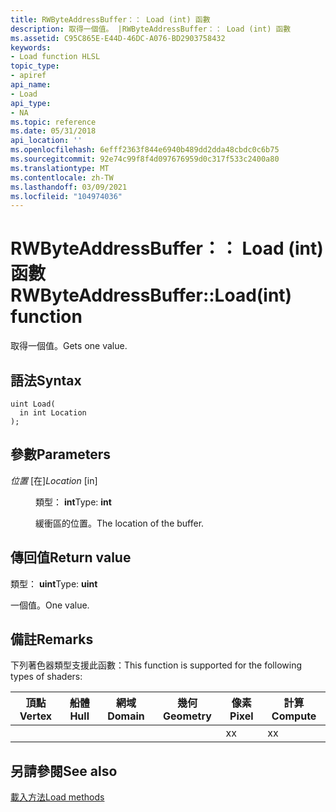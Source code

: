 ```yaml
---
title: RWByteAddressBuffer：： Load (int) 函數
description: 取得一個值。 |RWByteAddressBuffer：： Load (int) 函數
ms.assetid: C95C865E-E44D-46DC-A076-BD2903758432
keywords:
- Load function HLSL
topic_type:
- apiref
api_name:
- Load
api_type:
- NA
ms.topic: reference
ms.date: 05/31/2018
api_location: ''
ms.openlocfilehash: 6efff2363f844e6940b489dd2dda48cbdc0c6b75
ms.sourcegitcommit: 92e74c99f8f4d097676959d0c317f533c2400a80
ms.translationtype: MT
ms.contentlocale: zh-TW
ms.lasthandoff: 03/09/2021
ms.locfileid: "104974036"
---
```

# <a name="rwbyteaddressbufferloadint-function"></a><span data-ttu-id="9e3fe-105">RWByteAddressBuffer：： Load (int) 函數</span><span class="sxs-lookup"><span data-stu-id="9e3fe-105">RWByteAddressBuffer::Load(int) function</span></span>

<span data-ttu-id="9e3fe-106">取得一個值。</span><span class="sxs-lookup"><span data-stu-id="9e3fe-106">Gets one value.</span></span>

## <a name="syntax"></a><span data-ttu-id="9e3fe-107">語法</span><span class="sxs-lookup"><span data-stu-id="9e3fe-107">Syntax</span></span>


``` syntax
uint Load(
  in int Location
);
```



## <a name="parameters"></a><span data-ttu-id="9e3fe-108">參數</span><span class="sxs-lookup"><span data-stu-id="9e3fe-108">Parameters</span></span>

<dl> <dt>

<span data-ttu-id="9e3fe-109">*位置* \[在\]</span><span class="sxs-lookup"><span data-stu-id="9e3fe-109">*Location* \[in\]</span></span>
</dt> <dd>

<span data-ttu-id="9e3fe-110">類型： **int**</span><span class="sxs-lookup"><span data-stu-id="9e3fe-110">Type: **int**</span></span>

<span data-ttu-id="9e3fe-111">緩衝區的位置。</span><span class="sxs-lookup"><span data-stu-id="9e3fe-111">The location of the buffer.</span></span>

</dd> </dl>

## <a name="return-value"></a><span data-ttu-id="9e3fe-112">傳回值</span><span class="sxs-lookup"><span data-stu-id="9e3fe-112">Return value</span></span>

<span data-ttu-id="9e3fe-113">類型： **uint**</span><span class="sxs-lookup"><span data-stu-id="9e3fe-113">Type: **uint**</span></span>

<span data-ttu-id="9e3fe-114">一個值。</span><span class="sxs-lookup"><span data-stu-id="9e3fe-114">One value.</span></span>

## <a name="remarks"></a><span data-ttu-id="9e3fe-115">備註</span><span class="sxs-lookup"><span data-stu-id="9e3fe-115">Remarks</span></span>

<span data-ttu-id="9e3fe-116">下列著色器類型支援此函數：</span><span class="sxs-lookup"><span data-stu-id="9e3fe-116">This function is supported for the following types of shaders:</span></span>



| <span data-ttu-id="9e3fe-117">頂點</span><span class="sxs-lookup"><span data-stu-id="9e3fe-117">Vertex</span></span> | <span data-ttu-id="9e3fe-118">船體</span><span class="sxs-lookup"><span data-stu-id="9e3fe-118">Hull</span></span> | <span data-ttu-id="9e3fe-119">網域</span><span class="sxs-lookup"><span data-stu-id="9e3fe-119">Domain</span></span> | <span data-ttu-id="9e3fe-120">幾何</span><span class="sxs-lookup"><span data-stu-id="9e3fe-120">Geometry</span></span> | <span data-ttu-id="9e3fe-121">像素</span><span class="sxs-lookup"><span data-stu-id="9e3fe-121">Pixel</span></span> | <span data-ttu-id="9e3fe-122">計算</span><span class="sxs-lookup"><span data-stu-id="9e3fe-122">Compute</span></span> |
|--------|------|--------|----------|-------|---------|
|        |      |        |          | <span data-ttu-id="9e3fe-123">x</span><span class="sxs-lookup"><span data-stu-id="9e3fe-123">x</span></span>     | <span data-ttu-id="9e3fe-124">x</span><span class="sxs-lookup"><span data-stu-id="9e3fe-124">x</span></span>       |



 

## <a name="see-also"></a><span data-ttu-id="9e3fe-125">另請參閱</span><span class="sxs-lookup"><span data-stu-id="9e3fe-125">See also</span></span>

<dl> <dt>

[<span data-ttu-id="9e3fe-126">載入方法</span><span class="sxs-lookup"><span data-stu-id="9e3fe-126">Load methods</span></span>](rwbyteaddressbuffer-load.md)
</dt> </dl>

 

 




